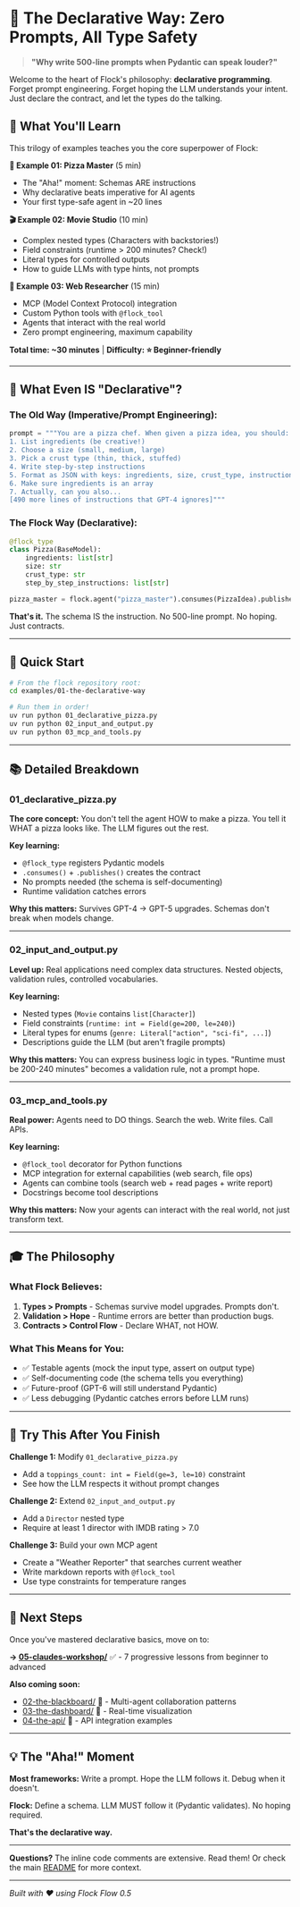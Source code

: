 # 🍕 The Declarative Way: Zero Prompts, All Type Safety

> **"Why write 500-line prompts when Pydantic can speak louder?"**

Welcome to the heart of Flock's philosophy: **declarative programming**. Forget prompt engineering. Forget hoping the LLM understands your intent. Just declare the contract, and let the types do the talking.

## 🎯 What You'll Learn

This trilogy of examples teaches you the core superpower of Flock:

**🍕 Example 01: Pizza Master** (5 min)
- The "Aha!" moment: Schemas ARE instructions
- Why declarative beats imperative for AI agents
- Your first type-safe agent in ~20 lines

**🎬 Example 02: Movie Studio** (10 min)
- Complex nested types (Characters with backstories!)
- Field constraints (runtime > 200 minutes? Check!)
- Literal types for controlled outputs
- How to guide LLMs with type hints, not prompts

**🔎 Example 03: Web Researcher** (15 min)
- MCP (Model Context Protocol) integration
- Custom Python tools with `@flock_tool`
- Agents that interact with the real world
- Zero prompt engineering, maximum capability

**Total time: ~30 minutes** | **Difficulty: ⭐ Beginner-friendly**

---

## 🤔 What Even IS "Declarative"?

### The Old Way (Imperative/Prompt Engineering):
```python
prompt = """You are a pizza chef. When given a pizza idea, you should:
1. List ingredients (be creative!)
2. Choose a size (small, medium, large)
3. Pick a crust type (thin, thick, stuffed)
4. Write step-by-step instructions
5. Format as JSON with keys: ingredients, size, crust_type, instructions
6. Make sure ingredients is an array
7. Actually, can you also...
[490 more lines of instructions that GPT-4 ignores]"""
```

### The Flock Way (Declarative):
```python
@flock_type
class Pizza(BaseModel):
    ingredients: list[str]
    size: str
    crust_type: str
    step_by_step_instructions: list[str]

pizza_master = flock.agent("pizza_master").consumes(PizzaIdea).publishes(Pizza)
```

**That's it.** The schema IS the instruction. No 500-line prompt. No hoping. Just contracts.

---

## 🚀 Quick Start

```bash
# From the flock repository root:
cd examples/01-the-declarative-way

# Run them in order!
uv run python 01_declarative_pizza.py
uv run python 02_input_and_output.py
uv run python 03_mcp_and_tools.py
```

---

## 📚 Detailed Breakdown

### 01_declarative_pizza.py
**The core concept:** You don't tell the agent HOW to make a pizza. You tell it WHAT a pizza looks like. The LLM figures out the rest.

**Key learning:**
- `@flock_type` registers Pydantic models
- `.consumes()` + `.publishes()` creates the contract
- No prompts needed (the schema is self-documenting)
- Runtime validation catches errors

**Why this matters:** Survives GPT-4 → GPT-5 upgrades. Schemas don't break when models change.

---

### 02_input_and_output.py
**Level up:** Real applications need complex data structures. Nested objects, validation rules, controlled vocabularies.

**Key learning:**
- Nested types (`Movie` contains `list[Character]`)
- Field constraints (`runtime: int = Field(ge=200, le=240)`)
- Literal types for enums (`genre: Literal["action", "sci-fi", ...]`)
- Descriptions guide the LLM (but aren't fragile prompts)

**Why this matters:** You can express business logic in types. "Runtime must be 200-240 minutes" becomes a validation rule, not a prompt hope.

---

### 03_mcp_and_tools.py
**Real power:** Agents need to DO things. Search the web. Write files. Call APIs.

**Key learning:**
- `@flock_tool` decorator for Python functions
- MCP integration for external capabilities (web search, file ops)
- Agents can combine tools (search web + read pages + write report)
- Docstrings become tool descriptions

**Why this matters:** Now your agents can interact with the real world, not just transform text.

---

## 🎓 The Philosophy

### What Flock Believes:
1. **Types > Prompts** - Schemas survive model upgrades. Prompts don't.
2. **Validation > Hope** - Runtime errors are better than production bugs.
3. **Contracts > Control Flow** - Declare WHAT, not HOW.

### What This Means for You:
- ✅ Testable agents (mock the input type, assert on output type)
- ✅ Self-documenting code (the schema tells you everything)
- ✅ Future-proof (GPT-6 will still understand Pydantic)
- ✅ Less debugging (Pydantic catches errors before LLM runs)

---

## 🔬 Try This After You Finish

**Challenge 1:** Modify `01_declarative_pizza.py`
- Add a `toppings_count: int = Field(ge=3, le=10)` constraint
- See how the LLM respects it without prompt changes

**Challenge 2:** Extend `02_input_and_output.py`
- Add a `Director` nested type
- Require at least 1 director with IMDB rating > 7.0

**Challenge 3:** Build your own MCP agent
- Create a "Weather Reporter" that searches current weather
- Write markdown reports with `@flock_tool`
- Use type constraints for temperature ranges

---

## 🤝 Next Steps

Once you've mastered declarative basics, move on to:

**→ [05-claudes-workshop/](../05-claudes-workshop/)** ✅ - 7 progressive lessons from beginner to advanced

**Also coming soon:**
- [02-the-blackboard/](../02-the-blackboard/) 🚧 - Multi-agent collaboration patterns
- [03-the-dashboard/](../03-the-dashboard/) 🚧 - Real-time visualization
- [04-the-api/](../04-the-api/) 🚧 - API integration examples

---

## 💡 The "Aha!" Moment

**Most frameworks:** Write a prompt. Hope the LLM follows it. Debug when it doesn't.

**Flock:** Define a schema. LLM MUST follow it (Pydantic validates). No hoping required.

**That's the declarative way.**

---

**Questions?** The inline code comments are extensive. Read them! Or check the main [README](../../../README.md) for more context.

---

*Built with ❤️ using Flock Flow 0.5*

